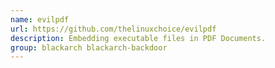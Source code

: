 ```yaml
---
name: evilpdf
url: https://github.com/thelinuxchoice/evilpdf
description: Embedding executable files in PDF Documents.
group: blackarch blackarch-backdoor
---
```

